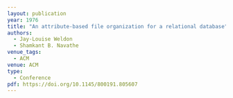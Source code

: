 ```yaml
---
layout: publication
year: 1976
title: "An attribute-based file organization for a relational database"
authors:
  - Jay-Louise Weldon
  - Shamkant B. Navathe
venue_tags:
  - ACM
venue: ACM
type:
  - Conference
pdf: https://doi.org/10.1145/800191.805607
---
```

